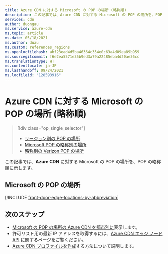 ```yaml
---
title: Azure CDN に対する Microsoft の POP の場所 (略称順)
description: この記事では、Azure CDN に対する Microsoft の POP の場所を、POP の略称順に示します。
services: cdn
author: duongau
ms.service: azure-cdn
ms.topic: article
ms.date: 05/18/2021
ms.author: duau
ms.custom: references_regions
ms.openlocfilehash: abf23ead4d5ba46364c354e0c63a4d09ea89b959
ms.sourcegitcommit: f6e2ea5571e35b9ed3a79a22485eba4d20ae36cc
ms.translationtype: HT
ms.contentlocale: ja-JP
ms.lasthandoff: 09/24/2021
ms.locfileid: "128593916"
---
```

# <a name="microsoft-pop-locations-by-abbreviation-for-azure-cdn"></a>Azure CDN に対する Microsoft の POP の場所 (略称順)

> [!div class="op_single_selector"]
> * [リージョン別の POP の場所](cdn-pop-locations.md)
> * [Microsoft POP の略称別の場所](microsoft-pop-abbreviations.md)
> * [略称別の Verizon POP の場所](cdn-pop-abbreviations.md)

この記事では、**Azure CDN** に対する Microsoft の POP の場所を、POP の略称順に示します。

## <a name="microsoft-pop-locations"></a>Microsoft の POP の場所

[!INCLUDE [front-door-edge-locations-by-abbreviation](../../includes/front-door-edge-locations-by-abbreviation.md)]

## <a name="next-steps"></a>次のステップ

* [Microsoft の POP の場所の Azure CDN を都市別に](cdn-pop-locations.md#microsoft)表示します。
* 許可リスト用の最新 IP アドレスを取得するには、[Azure CDN エッジ ノード API](/rest/api/cdn/edge-nodes/list) に関するページをご覧ください。
* [Azure CDN プロファイルを作成](cdn-create-new-endpoint.md)する方法について説明します。
